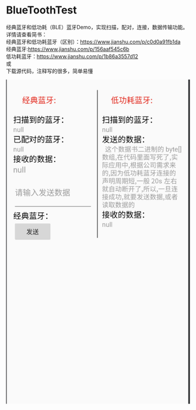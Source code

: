 # BlueToothTest
经典蓝牙和低功耗（BLE）蓝牙Demo，实现扫描，配对，连接，数据传输功能。<br/>
详情请查看简书：<br/>
经典蓝牙和低功耗蓝牙（区别）：https://www.jianshu.com/p/c0d0a91fb1da<br/>
经典蓝牙:https://www.jianshu.com/p/156aaf545c6b<br/>
低功耗蓝牙：https://www.jianshu.com/p/1b86a3557d12<br/>
或<br/>
下载源代码，注释写的很多，简单易懂<br/>

![demo图](https://github.com/Mchunyan/BlueToothTest/blob/master/app/src/main/res/mipmap-hdpi/demo.jpeg)

